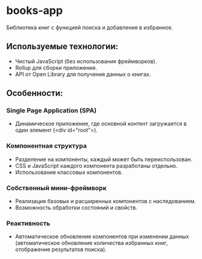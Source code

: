 # books-app
Библиотека книг с функцией поиска и добавления в избранное.

## Используемые технологии:
  * Чистый JavaScript (без использования фреймворков).
  * Rollup для сборки приложения.
  * API от Open Library для получения данных о книгах.

## Особенности:
  ### Single Page Application (SPA)
  * Динамическое приложение, где основной контент загружается в один элемент (\<div id="root"\>).
  ### Компонентная структура
  * Разделение на компоненты, каждый может быть переиспользован.
  * CSS и JavaScript каждого компонента разработаны отдельно.
  * Использование классовых компонентов.
  ### Собственный мини-фреймворк
  * Реализация базовых и расширенных компонентов с наследованием.
  * Возможность обработки состояний и свойств.
  ### Реактивность
  * Автоматическое обновление компонентов при изменении данных (автоматическое обновление количества избранных книг, отображение результатов поиска).

 
